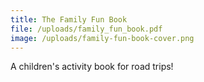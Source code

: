 ```yaml
---
title: The Family Fun Book
file: /uploads/family_fun_book.pdf
image: /uploads/family-fun-book-cover.png
---
```

A children's activity book for road trips!